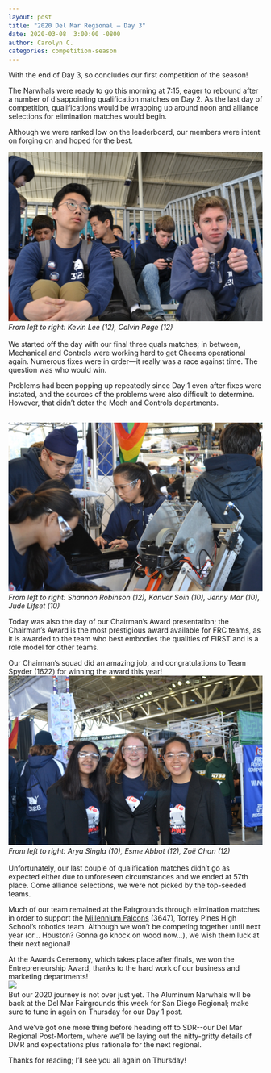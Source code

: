 ```yaml
---
layout: post
title: "2020 Del Mar Regional — Day 3"
date: 2020-03-08  3:00:00 -0800
author: Carolyn C.
categories: competition-season
---
```


With the end of Day 3, so concludes our first competition of the season!

The Narwhals were ready to go this morning at 7:15, eager to rebound after a number of disappointing qualification matches on Day 2. As the last day of competition, qualifications would be wrapping up around noon and alliance selections for elimination matches would begin.

Although we were ranked low on the leaderboard, our members were intent on forging on and hoped for the best.

<img src="/assets/blog_photos/2020DMR/2020DMR3-1.jpg" class="verticalimage">
<br>
<i>From left to right: Kevin Lee (12), Calvin Page (12)</i>
<br>
<br>
We started off the day with our final three quals matches; in between, Mechanical and Controls were working hard to get Cheems operational again. Numerous fixes were in order—it really was a race against time. The question was who would win.

Problems had been popping up repeatedly since Day 1 even after fixes were instated, and the sources of the problems were also difficult to determine. However, that didn’t deter the Mech and Controls departments.

<br>
<img src="/assets/blog_photos/2020DMR/2020DMR3-2.jpg" class="verticalimage">
<br>
<i>From left to right: Shannon Robinson (12), Kanvar Soin (10), Jenny Mar (10), Jude Lifset (10)</i>

Today was also the day of our Chairman’s Award presentation; the Chairman’s Award is the most prestigious award available for FRC teams, as it is awarded to the team who best embodies the qualities of FIRST and is a role model for other teams.

Our Chairman’s squad did an amazing job, and congratulations to Team Spyder (1622) for winning the award this year!
<br>
<img src="/assets/blog_photos/2020DMR/2020DMR3-3.jpg" class="verticalimage  ">
<br>
<i>From left to right: Arya Singla (10), Esme Abbot (12), Zoë Chan (12)</i>
<br>
<br>
Unfortunately, our last couple of qualification matches didn’t go as expected either due to unforeseen circumstances and we ended at 57th place. Come alliance selections, we were not picked by the top-seeded teams.

Much of our team remained at the Fairgrounds through elimination matches in order to support the <a href=”https://team3647.wixsite.com/falcons”>Millennium Falcons</a> (3647), Torrey Pines High School’s robotics team. Although we won’t be competing together until next year (or… Houston? Gonna go knock on wood now...), we wish them luck at their next regional!

At the Awards Ceremony, which takes place after finals, we won the Entrepreneurship Award, thanks to the hard work of our business and marketing departments!
<br>
<img src="/assets/blog_photos/2020DMR/2020DMR3-4.jpg" class="verticalimage">
<br>
But our 2020 journey is not over just yet. The Aluminum Narwhals will be back at the Del Mar Fairgrounds this week for San Diego Regional; make sure to tune in again on Thursday for our Day 1 post.

And we’ve got one more thing before heading off to SDR--our Del Mar Regional Post-Mortem, where we’ll be laying out the nitty-gritty details of DMR and expectations plus rationale for the next regional.

Thanks for reading; I’ll see you all again on Thursday!

